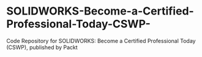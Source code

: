 # SOLIDWORKS-Become-a-Certified-Professional-Today-CSWP-
Code Repository for SOLIDWORKS: Become a Certified Professional Today (CSWP), published by Packt
